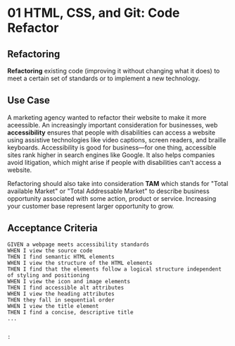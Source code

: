 # 01 HTML, CSS, and Git: Code Refactor


## Refactoring

**Refactoring** existing code (improving it without changing what it does) to meet a certain set of standards or to implement a new technology.


## Use Case

A marketing agency wanted to refactor their website to make it more aceessible. An increasingly important consideration for businesses, web **accessibility** ensures that people with disabilities can access a website using assistive technologies like video captions, screen readers, and braille keyboards. Accessibility is good for business&mdash;for one thing, accessible sites rank higher in search engines like Google. It also helps companies avoid litigation, which might arise if people with disabilities can't access a website.

Refactoring should also take into consideration **TAM** which stands for "Total available Market" or "Total Addressable Market" to describe business opportunity associated with some action, product or service. Increasing your customer base represent larger opportunity to grow.


## Acceptance Criteria

```
GIVEN a webpage meets accessibility standards
WHEN I view the source code
THEN I find semantic HTML elements
WHEN I view the structure of the HTML elements
THEN I find that the elements follow a logical structure independent of styling and positioning
WHEN I view the icon and image elements
THEN I find accessible alt attributes
WHEN I view the heading attributes
THEN they fall in sequential order
WHEN I view the title element
THEN I find a concise, descriptive title
...


:
